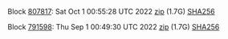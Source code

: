 Block [807817](https://testnet-insight.dashevo.org/insight/block/0000001d764e9e759432f71d4d9920d9ad556803c4664695cc9d97ae06e3a19e): Sat Oct  1 00:55:28 UTC 2022 [zip](https://dash-bootstrap-2.ams3.digitaloceanspaces.com/testnet/2022-10-01/bootstrap.dat.zip) (1.7G) [SHA256](https://dash-bootstrap-2.ams3.digitaloceanspaces.com/testnet/2022-10-01/sha256.txt)

Block [791598](https://testnet-insight.dashevo.org/insight/block/0000002e814c4d4ec4a5065c3ff9d3e5ed6ca8bc99a09a918ce70411002ac729): Thu Sep  1 00:49:30 UTC 2022 [zip](https://dash-bootstrap-2.ams3.digitaloceanspaces.com/testnet/2022-09-01/bootstrap.dat.zip) (1.7G) [SHA256](https://dash-bootstrap-2.ams3.digitaloceanspaces.com/testnet/2022-09-01/sha256.txt)
